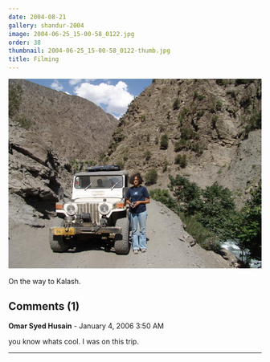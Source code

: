 ```yaml
---
date: 2004-08-21
gallery: shandur-2004
image: 2004-06-25_15-00-58_0122.jpg
order: 38
thumbnail: 2004-06-25_15-00-58_0122-thumb.jpg
title: Filming
---
```


![Filming](./2004-06-25_15-00-58_0122.jpg)

On the way to Kalash.

<div id="comments">

## Comments (1)

**Omar Syed Husain** - January  4, 2006  3:50 AM

you know whats cool. I was on this trip.

---

</div>